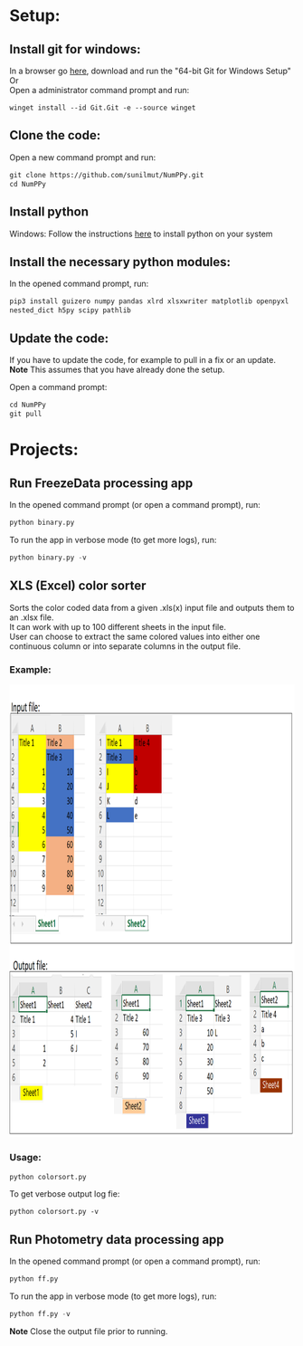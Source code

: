 # Setup:
## Install git for windows:
In a browser go [here](https://git-scm.com/download/win), download and
run the "64-bit Git for Windows Setup"<br/>
Or<br/>
Open a administrator command prompt and run:

```
winget install --id Git.Git -e --source winget
```

## Clone the code:
Open a new command prompt and run:

```
git clone https://github.com/sunilmut/NumPPy.git
cd NumPPy
```

## Install python
Windows:
Follow the instructions [here](https://docs.microsoft.com/en-us/windows/python/scripting) to install python
on your system

## Install the necessary python modules:
In the opened command prompt, run:

```
pip3 install guizero numpy pandas xlrd xlsxwriter matplotlib openpyxl nested_dict h5py scipy pathlib
```

## Update the code:
If you have to update the code, for example to pull in a fix or an update.<br/>
**Note**
This assumes that you have already done the setup.<br/>

Open a command prompt:
```
cd NumPPy
git pull
```

# Projects:
## Run FreezeData processing app
In the opened command prompt (or open a command prompt), run:
```python
python binary.py
```

To run the app in verbose mode (to get more logs), run:
```python
python binary.py -v
```

## XLS (Excel) color sorter
Sorts the color coded data from a given .xls(x) input file and outputs
them to an .xlsx file.<br/>
It can work with up to 100 different sheets in the input file.<br/>
User can choose to extract the same colored values into either one continuous column or into separate columns in the output file.

### Example:
<img
src="./colorsort_input1.png"
alt="Alt text"
title="Sample input file"
style="display: inline-block; margin: 0 auto"
width="900"
height="800">

### Usage:
```
python colorsort.py
```
To get verbose output log fie:
```
python colorsort.py -v
```

## Run Photometry data processing app
In the opened command prompt (or open a command prompt), run:
```python
python ff.py
```

To run the app in verbose mode (to get more logs), run:
```python
python ff.py -v
```

**Note**
Close the output file prior to running.
